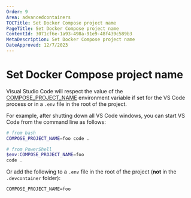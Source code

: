 ```yaml
---
Order: 9
Area: advancedcontainers
TOCTitle: Set Docker Compose project name
PageTitle: Set Docker Compose project name
ContentId: 3071cf6e-1a93-498a-91e9-48f439c589b3
MetaDescription: Set Docker Compose project name
DateApproved: 12/7/2023
---
```

# Set Docker Compose project name

Visual Studio Code will respect the value of the [COMPOSE_PROJECT_NAME](https://docs.docker.com/compose/reference/envvars/#compose_project_name)  environment variable if set for the VS Code process or in a `.env` file in the root of the project.

For example, after shutting down all VS Code windows, you can start VS Code from the command line as follows:

```bash
# from bash
COMPOSE_PROJECT_NAME=foo code .
```

```PowerShell
# from PowerShell
$env:COMPOSE_PROJECT_NAME=foo
code .
```

Or add the following to a `.env` file in the root of the project (**not** in the `.devcontainer` folder):

```
COMPOSE_PROJECT_NAME=foo
```
